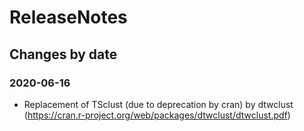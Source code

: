 ReleaseNotes
============

Changes by date
---------------

### 2020-06-16

 - Replacement of TSclust (due to deprecation by cran) by dtwclust (https://cran.r-project.org/web/packages/dtwclust/dtwclust.pdf)
 